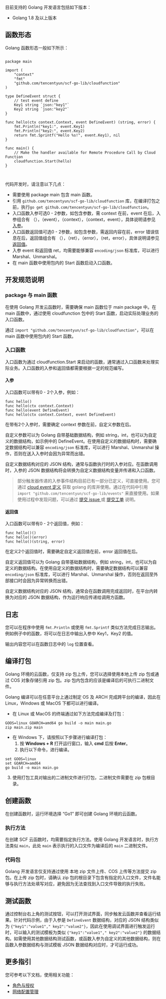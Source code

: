 目前支持的 Golang 开发语言包括如下版本：
* Golang 1.8 及以上版本


## 函数形态

Golang 函数形态一般如下所示：

```golang

package main

import (
	"context"
	"fmt"
	"github.com/tencentyun/scf-go-lib/cloudfunction"
)

type DefineEvent struct {
	// test event define
	Key1 string `json:"key1"`
	Key2 string `json:"key2"`
}

func hello(ctx context.Context, event DefineEvent) (string, error) {
	fmt.Println("key1:", event.Key1)
	fmt.Println("key2:", event.Key2)
	return fmt.Sprintf("Hello %s!", event.Key1), nil
}

func main() {
	// Make the handler available for Remote Procedure Call by Cloud Function
	cloudfunction.Start(hello)
}

    
```

代码开发时，请注意以下几点：

- 需要使用 package main 包含 main 函数。
- 引用 `github.com/tencentyun/scf-go-lib/cloudfunction` 库，在编译打包之前，执行`go get github.com/tencentyun/scf-go-lib/cloudfunction`。
- 入口函数入参可选0 - 2参数，如包含参数，需 context 在前，event 在后，入参组合有 （），（event），（context），（context，event），具体说明请参见 [入参](#Participation)。
- 入口函数返回值可选0 - 2参数，如包含参数，需返回内容在前，error 错误信息在后，返回值组合有 （），（ret），（error），（ret，error），具体说明请参见 [返回值](#ReturnValue)。
- 入参 event 和返回值 ret，均需要能够兼容 `encoding/json` 标准库，可以进行 Marshal、Unmarshal。
- 在 main 函数中使用包内的 Start 函数启动入口函数。


## 开发规范说明

### package 与 main 函数

在使用 Golang 开发云函数时，需要确保 main 函数位于 main package 中。在 main 函数中，通过使用 cloudfunction 包中的 Start 函数，启动实际处理业务的入口函数。

通过 `import "github.com/tencentyun/scf-go-lib/cloudfunction"`，可以在 main 函数中使用包内的 Start 函数。

### 入口函数

入口函数为通过 cloudfunction.Start 来启动的函数，通常通过入口函数来处理实际业务。入口函数的入参和返回值都需要根据一定的规范编写。

<span id="Participation"></span>
#### 入参

入口函数可以带有0 - 2个入参，例如：

```
func hello()
func hello(ctx context.Context)
func hello(event DefineEvent)
func hello(ctx context.Context, event DefineEvent)
```

在带有2个入参时，需要确定 context 参数在前，自定义参数在后。

自定义参数可以为 Golang 自带基础数据结构，例如 string，int，也可以为自定义的数据结构，如示例中的 DefineEvent。在使用自定义的数据结构时，需要确定数据结构可以兼容 `encoding/json` 标准库，可以进行 Marshal、Unmarshal 操作，否则在送入入参时会因为异常而出错。

自定义数据结构对应的 JSON 结构，通常与函数执行时的入参对应。在函数调用时，入参的 JSON 数据结构将会转换为自定义数据结构变量并传递和入口函数。

> 部分触发器传递的入参事件结构目前已有一部分已定义，可直接使用。您可通过 [cloud event 定义](https://github.com/tencentyun/scf-go-lib/tree/master/events) 获取 golang 的库并使用。通过在代码中引用 `import "github.com/tencentyun/scf-go-lib/events"` 来直接使用。如果使用过程中发现问题，可以通过 [提交 issue ](https://github.com/tencentyun/scf-go-lib/issues/new) 或 [提交工单](https://console.cloud.tencent.com/workorder/category) 说明。

<span id="ReturnValue"></span>
#### 返回值

入口函数可以带有0 - 2个返回值，例如：

```
func hello()()
func hello()(error)
func hello()(string, error)
```

在定义2个返回值时，需要确定自定义返回值在前，error 返回值在后。

自定义返回值可以为 Golang 自带基础数据结构，例如 string，int，也可以为自定义的数据结构。在使用自定义的数据结构时，需要确定数据结构可以兼容 `encoding/json` 标准库，可以进行 Marshal、Unmarshal 操作，否则在返回至外部接口时会因为异常转换而出错。

自定义数据结构对应的 JSON 结构，通常会在函数调用完成返回时，在平台内转换为对应的 JSON 数据结构，作为运行响应传递给调用方函数。

## 日志

您可以在程序中使用 `fmt.Println` 或使用 `fmt.Sprintf` 类似方法完成日志输出。例如例子中的函数，将可以在日志中输出入参中 Key1，Key2 的值。

输出内容您可以在函数日志中的 `log` 位置查看。


## 编译打包

Golang 环境的云函数，仅支持 zip 包上传，您可以选择使用本地上传 zip 包或通过 COS 对象存储引用 zip 包。zip 包内包含的应该是编译后的可执行二进制文件。

Golang 编译可以在任意平台上通过制定 OS 及 ARCH 完成跨平台的编译，因此在 Linux，Windows 或 MacOS 下都可以进行编译。

- 在 Linux 或 MacOS 的终端通过如下方法完成编译及打包：
```
GOOS=linux GOARCH=amd64 go build -o main main.go
zip main.zip main
```
- 在 Windows 下，请按照以下步骤进行编译打包：
  1. 按 **Windows + R** 打开运行窗口，输入 **cmd** 后按 **Enter**。
  2. 执行以下命令，进行编译。 
```
set GOOS=linux
set GOARCH=amd64
go build -o main main.go
```
  3. 使用打包工具对输出的二进制文件进行打包，二进制文件需要在 zip 包根目录。

## 创建函数

在创建函数时，运行环境选择 “Go1” 即可创建 Golang 环境的云函数。

### 执行方法

在创建 SCF 云函数时，均需要指定执行方法。使用 Golang 开发语言时，执行方法类似 `main`，此处 `main` 表示执行的入口文件为编译后的 `main` 二进制文件。

### 代码包

Golang 开发语言仅支持通过使用 本地 zip 文件上传、COS 上传等方法提交 zip 包。在上传 zip 包时，请确认 zip 包的根目录下包含有指定的入口文件，文件名能够与执行方法处填写对应，避免因为无法查找到入口文件导致的执行失败。


## 测试函数

通过控制台右上角的测试按钮，可以打开测试界面，同步触发云函数并查看运行结果。针对代码示例，由于入参是 `DefineEvent` 数据结构，对应的 JSON 结构类似为 `{"key1":"value1"," key2":"value2"}`，因此在使用调试界面进行触发运行时，可以输入的测试模板为类似 `{"key1":"value1"," key2":"value2"}` 的数据结构。如需使用其他数据结构测试函数，或函数入参为自定义的其他数据结构，则在函数入参数据结构与测试模板 JSON 数据结构对应时，才可运行成功。


## 更多指引
您可参考以下文档，使用相关功能：
- [角色与授权](https://intl.cloud.tencent.com/document/product/583/38176)
- [网络配置管理](https://intl.cloud.tencent.com/document/product/583/38377)
